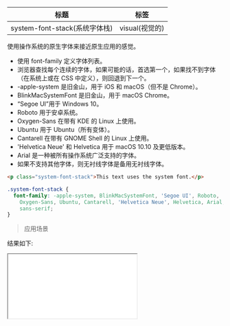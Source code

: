 | 标题                          | 标签           |
| ----------------------------- | -------------- |
| system-font-stack(系统字体栈) | visual(视觉的) |

使用操作系统的原生字体来接近原生应用的感觉。

- 使用 font-family 定义字体列表。
- 浏览器查找每个连续的字体，如果可能的话，首选第一个，如果找不到字体（在系统上或在 CSS 中定义），则回退到下一个。
- -apple-system 是旧金山，用于 iOS 和 macOS（但不是 Chrome）。
- BlinkMacSystemFont 是旧金山，用于 macOS Chrome。
- “Segoe UI”用于 Windows 10。
- Roboto 用于安卓系统。
- Oxygen-Sans 在带有 KDE 的 Linux 上使用。
- Ubuntu 用于 Ubuntu（所有变体）。
- Cantarell 在带有 GNOME Shell 的 Linux 上使用。
- 'Helvetica Neue' 和 Helvetica 用于 macOS 10.10 及更低版本。
- Arial 是一种被所有操作系统广泛支持的字体。
- 如果不支持其他字体，则无衬线字体是备用无衬线字体。

```html
<p class="system-font-stack">This text uses the system font.</p>
```

```css
.system-font-stack {
  font-family: -apple-system, BlinkMacSystemFont, 'Segoe UI', Roboto,
    Oxygen-Sans, Ubuntu, Cantarell, 'Helvetica Neue', Helvetica, Arial,
    sans-serif;
}
```

> 应用场景

<div class="code-editor" data-url="codes/css/html/system-font-stack.html" data-language="html"></div>

结果如下:

<iframe src="codes/css/html/system-font-stack.html"></iframe>
